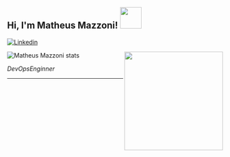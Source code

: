 <h2> Hi, I'm Matheus Mazzoni! <img src="https://media.giphy.com/media/ZVik7pBtu9dNS/giphy.gif" width="50"></h2>

[![Linkedin](https://img.shields.io/badge/LinkedIn-0077B5?style=for-the-badge&logo=linkedin&logoColor=white)](https://www.linkedin.com/in/matheus-mazzoni-dev/)

<img align='right' src="https://c.tenor.com/NeJfHqkmdMIAAAAi/tux-linux-penguin.gif" width="230">

![Matheus Mazzoni stats](https://github-readme-stats.vercel.app/api?username=matheusmazzoni&show_icons=true&theme=default)


<p><em>DevOpsEnginner</br></em></p>


---
